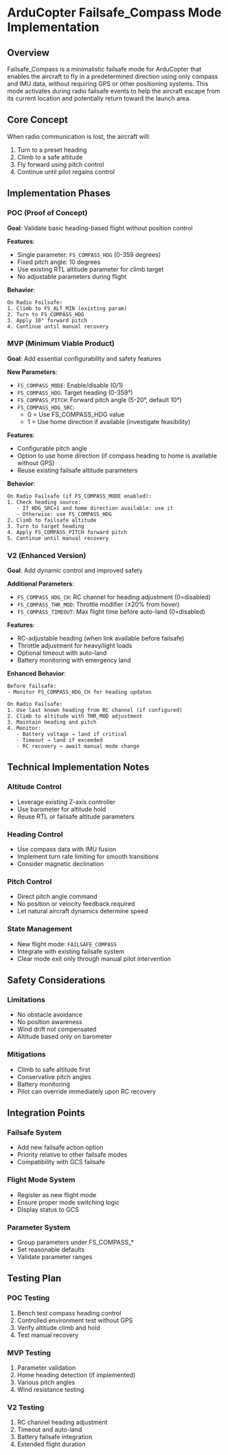 # ArduCopter Failsafe_Compass Mode Implementation

## Overview

Failsafe_Compass is a minimalistic failsafe mode for ArduCopter that enables the aircraft to fly in a predetermined direction using only compass and IMU data, without requiring GPS or other positioning systems. This mode activates during radio failsafe events to help the aircraft escape from its current location and potentially return toward the launch area.

## Core Concept

When radio communication is lost, the aircraft will:

1. Turn to a preset heading
2. Climb to a safe altitude
3. Fly forward using pitch control
4. Continue until pilot regains control

## Implementation Phases

### POC (Proof of Concept)

**Goal**: Validate basic heading-based flight without position control

**Features**:

- Single parameter: `FS_COMPASS_HDG` (0-359 degrees)
- Fixed pitch angle: 10 degrees
- Use existing RTL altitude parameter for climb target
- No adjustable parameters during flight

**Behavior**:

```
On Radio Failsafe:
1. Climb to FS_ALT_MIN (existing param)
2. Turn to FS_COMPASS_HDG
3. Apply 10° forward pitch
4. Continue until manual recovery
```

### MVP (Minimum Viable Product)

**Goal**: Add essential configurability and safety features

**New Parameters**:

- `FS_COMPASS_MODE`: Enable/disable (0/1)
- `FS_COMPASS_HDG`: Target heading (0-359°)
- `FS_COMPASS_PITCH`: Forward pitch angle (5-20°, default 10°)
- `FS_COMPASS_HDG_SRC`:
    - 0 = Use FS_COMPASS_HDG value
    - 1 = Use home direction if available (investigate feasibility)

**Features**:

- Configurable pitch angle
- Option to use home direction (if compass heading to home is available without GPS)
- Reuse existing failsafe altitude parameters

**Behavior**:

```
On Radio Failsafe (if FS_COMPASS_MODE enabled):
1. Check heading source:
   - If HDG_SRC=1 and home direction available: use it
   - Otherwise: use FS_COMPASS_HDG
2. Climb to failsafe altitude
3. Turn to target heading
4. Apply FS_COMPASS_PITCH forward pitch
5. Continue until manual recovery
```

### V2 (Enhanced Version)

**Goal**: Add dynamic control and improved safety

**Additional Parameters**:

- `FS_COMPASS_HDG_CH`: RC channel for heading adjustment (0=disabled)
- `FS_COMPASS_THR_MOD`: Throttle modifier (±20% from hover)
- `FS_COMPASS_TIMEOUT`: Max flight time before auto-land (0=disabled)

**Features**:

- RC-adjustable heading (when link available before failsafe)
- Throttle adjustment for heavy/light loads
- Optional timeout with auto-land
- Battery monitoring with emergency land

**Enhanced Behavior**:

```
Before failsafe:
- Monitor FS_COMPASS_HDG_CH for heading updates

On Radio Failsafe:
1. Use last known heading from RC channel (if configured)
2. Climb to altitude with THR_MOD adjustment
3. Maintain heading and pitch
4. Monitor:
   - Battery voltage → land if critical
   - Timeout → land if exceeded
   - RC recovery → await manual mode change
```

## Technical Implementation Notes

### Altitude Control

- Leverage existing Z-axis controller
- Use barometer for altitude hold
- Reuse RTL or failsafe altitude parameters

### Heading Control

- Use compass data with IMU fusion
- Implement turn rate limiting for smooth transitions
- Consider magnetic declination

### Pitch Control

- Direct pitch angle command
- No position or velocity feedback required
- Let natural aircraft dynamics determine speed

### State Management

- New flight mode: `FAILSAFE_COMPASS`
- Integrate with existing failsafe system
- Clear mode exit only through manual pilot intervention

## Safety Considerations

### Limitations

- No obstacle avoidance
- No position awareness
- Wind drift not compensated
- Altitude based only on barometer

### Mitigations

- Climb to safe altitude first
- Conservative pitch angles
- Battery monitoring
- Pilot can override immediately upon RC recovery

## Integration Points

### Failsafe System

- Add new failsafe action option
- Priority relative to other failsafe modes
- Compatibility with GCS failsafe

### Flight Mode System

- Register as new flight mode
- Ensure proper mode switching logic
- Display status to GCS

### Parameter System

- Group parameters under FS_COMPASS_*
- Set reasonable defaults
- Validate parameter ranges

## Testing Plan

### POC Testing

1. Bench test compass heading control
2. Controlled environment test without GPS
3. Verify altitude climb and hold
4. Test manual recovery

### MVP Testing

1. Parameter validation
2. Home heading detection (if implemented)
3. Various pitch angles
4. Wind resistance testing

### V2 Testing

1. RC channel heading adjustment
2. Timeout and auto-land
3. Battery failsafe integration
4. Extended flight duration